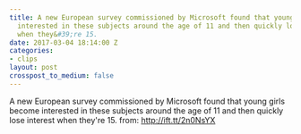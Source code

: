 ```yaml
---
title: A new European survey commissioned by Microsoft found that young girls become
  interested in these subjects around the age of 11 and then quickly lose interest
  when they&#39;re 15.
date: 2017-03-04 18:14:00 Z
categories:
- clips
layout: post
crosspost_to_medium: false
---
```


A new European survey commissioned by Microsoft found that young girls become interested in these subjects around the age of 11 and then quickly lose interest when they&#39;re 15.
from: http://ift.tt/2n0NsYX
